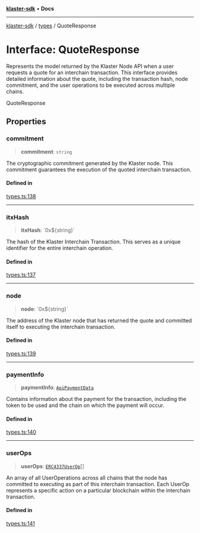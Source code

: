 [**klaster-sdk**](../../README.md) • **Docs**

***

[klaster-sdk](../../README.md) / [types](../README.md) / QuoteResponse

# Interface: QuoteResponse

Represents the model returned by the Klaster Node API when a user requests a quote for an interchain transaction.
This interface provides detailed information about the quote, including the transaction hash,
node commitment, and the user operations to be executed across multiple chains.

 QuoteResponse

## Properties

### commitment

> **commitment**: `string`

The cryptographic commitment generated by the Klaster node.
This commitment guarantees the execution of the quoted interchain transaction.

#### Defined in

[types.ts:138](https://github.com/0xPolycode/klaster-sdk/blob/df98c9e368e7c318a0e9124db84ae28b572c7361/src/types.ts#L138)

***

### itxHash

> **itxHash**: \`0x$\{string\}\`

The hash of the Klaster Interchain Transaction. This serves
as a unique identifier for the entire interchain operation.

#### Defined in

[types.ts:137](https://github.com/0xPolycode/klaster-sdk/blob/df98c9e368e7c318a0e9124db84ae28b572c7361/src/types.ts#L137)

***

### node

> **node**: \`0x$\{string\}\`

The address of the Klaster node that has returned the quote and
committed itself to executing the interchain transaction.

#### Defined in

[types.ts:139](https://github.com/0xPolycode/klaster-sdk/blob/df98c9e368e7c318a0e9124db84ae28b572c7361/src/types.ts#L139)

***

### paymentInfo

> **paymentInfo**: [`ApiPaymentData`](ApiPaymentData.md)

Contains information about the payment for the
transaction, including the token to be used and the chain on which the payment will occur.

#### Defined in

[types.ts:140](https://github.com/0xPolycode/klaster-sdk/blob/df98c9e368e7c318a0e9124db84ae28b572c7361/src/types.ts#L140)

***

### userOps

> **userOps**: [`ERC4337UserOp`](ERC4337UserOp.md)[]

An array of all UserOperations across all chains that
the node has committed to executing as part of this interchain transaction. Each UserOp
represents a specific action on a particular blockchain within the interchain transaction.

#### Defined in

[types.ts:141](https://github.com/0xPolycode/klaster-sdk/blob/df98c9e368e7c318a0e9124db84ae28b572c7361/src/types.ts#L141)
